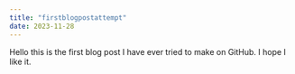 ```yaml
---
title: "firstblogpostattempt"
date: 2023-11-28
---
```

Hello this is the first blog post I have ever tried to make on GitHub. I hope I like it.
